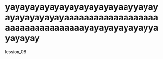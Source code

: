 # yayayayayayayayayayayayaayyayayayayayayayayaaaaaaaaaaaaaaaaaaaaaaaaaaaaaaaaaaayayayayayayayyayayayay
lession_08
